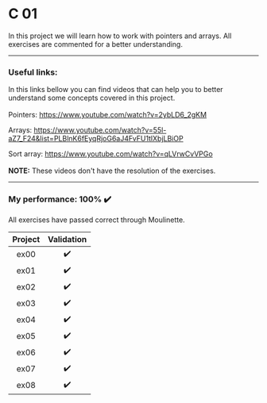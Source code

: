 # C 01

In this project we will learn how to work with pointers and arrays. All exercises are commented for a better understanding.

---

### Useful links:
In this links bellow you can find videos that can help you to better understand some concepts covered in this project.
<br>
<br>
Pointers: https://www.youtube.com/watch?v=2ybLD6_2gKM

Arrays: https://www.youtube.com/watch?v=55l-aZ7_F24&list=PLBlnK6fEyqRjoG6aJ4FvFU1tlXbjLBiOP

Sort array: https://www.youtube.com/watch?v=qLVrwCvVPGo
<br>
<br>
**NOTE:** These videos don't have the resolution of the exercises.

---

### My performance: 100% :heavy_check_mark:
All exercises have passed correct through Moulinette.

| Project | Validation |
|:----:|:------------------:|
| ex00 | :heavy_check_mark: |
| ex01 | :heavy_check_mark: |
| ex02 | :heavy_check_mark: |
| ex03 | :heavy_check_mark: |
| ex04 | :heavy_check_mark: |
| ex05 | :heavy_check_mark: |
| ex06 | :heavy_check_mark: |
| ex07 | :heavy_check_mark: |
| ex08 | :heavy_check_mark: |